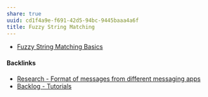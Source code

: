 ```yaml
---
share: true
uuid: cd1f4a9e-f691-42d5-94bc-9445baaa4a6f
title: Fuzzy String Matching
---
```

* [Fuzzy String Matching Basics](https://chat.openai.com/share/d7f8da4c-5a2d-4863-9e44-b20e31ddb414)

#### Backlinks

* [Research - Format of messages from different messaging apps](/6af8ae27-bf2e-4228-aaba-d28f82f4e329)
* [Backlog - Tutorials](/31f7e81a-967e-41f4-872e-91d1571df726)